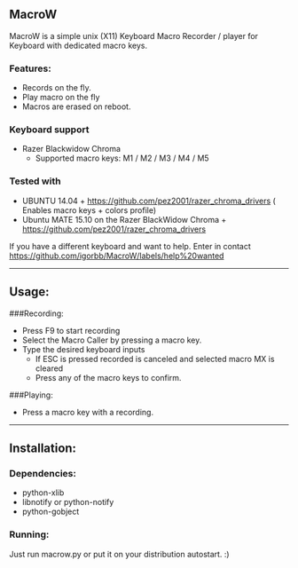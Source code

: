 ## MacroW

MacroW is a simple unix (X11) Keyboard Macro Recorder / player for Keyboard with dedicated macro keys.

### Features:
  - Records on the fly.
  - Play macro on the fly
  - Macros are erased on reboot.

### Keyboard support
 - Razer Blackwidow Chroma
   - Supported macro keys:  M1 / M2 / M3 / M4 / M5

### Tested with
 - UBUNTU 14.04 + https://github.com/pez2001/razer_chroma_drivers ( Enables macro keys + colors profile)
 - Ubuntu MATE 15.10 on the Razer BlackWidow Chroma +   https://github.com/pez2001/razer_chroma_drivers 

If you have a different keyboard and want to help. Enter in contact  https://github.com/igorbb/MacroW/labels/help%20wanted

---
## Usage:

###Recording:
   - Press F9 to start recording
   - Select the Macro Caller by pressing a macro key.
   - Type the desired keyboard inputs 
     - If ESC is pressed recorded is canceled and selected macro MX is cleared
     - Press any of the macro keys  to confirm.

###Playing:
   - Press a macro key with a recording.
  
---

## Installation:
### Dependencies:
   - python-xlib
   -  libnotify  or python-notify
   -  python-gobject

### Running:
Just run macrow.py or put it on your distribution autostart. :)
